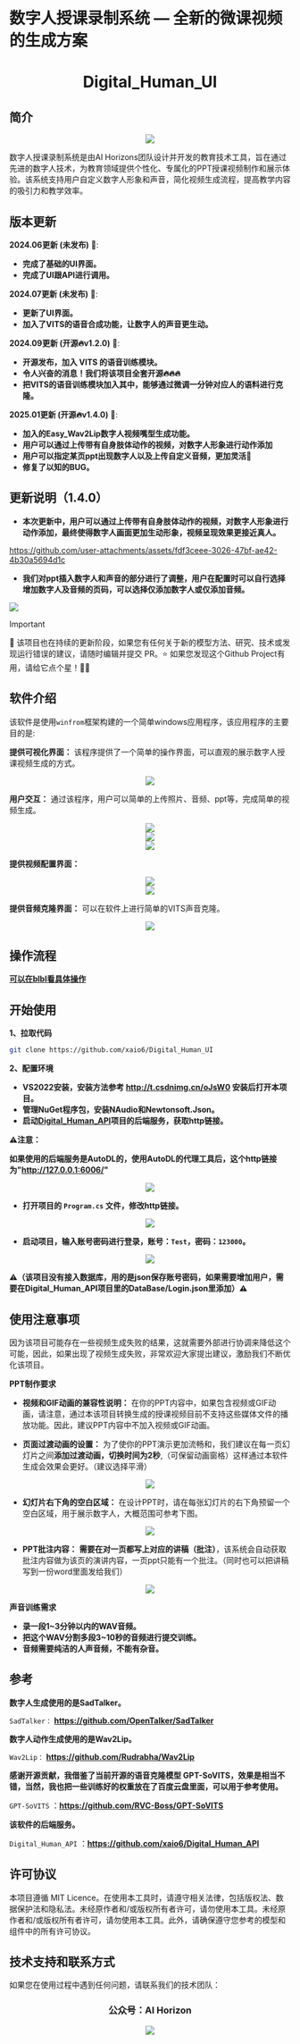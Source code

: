  # 数字人授课录制系统 — 全新的微课视频的生成方案

<h1 align="center">Digital_Human_UI</h1>

## 简介
<div align="center">
<img src="docs/11.jpg"/><br>
</div>

数字人授课录制系统是由AI Horizons团队设计并开发的教育技术工具，旨在通过先进的数字人技术，为教育领域提供个性化、专属化的PPT授课视频制作和展示体验。该系统支持用户自定义数字人形象和声音，简化视频生成流程，提高教学内容的吸引力和教学效率。

## 版本更新

**2024.06更新 (未发布)** 📆: 
- **完成了基础的UI界面。**
- **完成了UI跟API进行调用。**

**2024.07更新 (未发布)** 📆: 
- **更新了UI界面。**
- **加入了VITS的语音合成功能，让数字人的声音更生动。**

**2024.09更新 (开源🔥v1.2.0)** 📆: 
- **开源发布，加入 VITS 的语音训练模块。**
- **令人兴奋的消息！我们将该项目全套开源🔥🔥🔥**
- **把VITS的语音训练模块加入其中，能够通过微调一分钟对应人的语料进行克隆。**

**2025.01更新 (开源🔥v1.4.0)** 📆: 
- **加入的Easy_Wav2Lip数字人视频嘴型生成功能。**
- **用户可以通过上传带有自身肢体动作的视频，对数字人形象进行动作添加**
- **用户可以指定某页ppt出现数字人以及上传自定义音频，更加灵活🤩**
- **修复了以知的BUG。**

## 更新说明（1.4.0）

- **本次更新中，用户可以通过上传带有自身肢体动作的视频，对数字人形象进行动作添加，最终使得数字人画面更加生动形象，视频呈现效果更接近真人。**

https://github.com/user-attachments/assets/fdf3ceee-3026-47bf-ae42-4b30a5694d1c

- **我们对ppt插入数字人和声音的部分进行了调整，用户在配置时可以自行选择增加数字人及音频的页码，可以选择仅添加数字人或仅添加音频。**

  <div align="center">
 <img src="docs/12.png"/><br>
 </div>

> [!IMPORTANT]
>
> 🔆 该项目也在持续的更新阶段，如果您有任何关于新的模型方法、研究、技术或发现运行错误的建议，请随时编辑并提交 PR。⭐ 如果您发现这个Github Project有用，请给它点个星！🤩🤩


## 软件介绍

该软件是使用`winfrom`框架构建的一个简单windows应用程序，该应用程序的主要目的是:

**提供可视化界面：**
该程序提供了一个简单的操作界面，可以直观的展示数字人授课视频生成的方式。

 <div align="center">
 <img src="docs/1.png"/><br>
 </div>


 **用户交互：**
 通过该程序，用户可以简单的上传照片、音频、ppt等，完成简单的视频生成。

 <div align="center">
 <img src="docs/2.png"/><br>
 </div>

  <div align="center">
 <img src="docs/3.png"/><br>
 </div>

  <div align="center">
 <img src="docs/4.png"/><br>
 </div>

 **提供视频配置界面：**
  <div align="center">
 <img src="docs/12.png"/><br>
 </div>

   <div align="center">
 <img src="docs/13.png"/><br>
 </div>

 **提供音频克隆界面：**
可以在软件上进行简单的VITS声音克隆。

  <div align="center">
 <img src="docs/5.png"/><br>
 </div>

## 操作流程 

[**可以在blbl看具体操作**](https://www.bilibili.com/video/BV1Zm22YJEuB/?share_source=copy_web&vd_source=6f96b94c8ec94705c0c8d2ae68f060a4)

## 开始使用

 **1、拉取代码**
   ```bash
   git clone https://github.com/xaio6/Digital_Human_UI
   ```


**2、配置环境**
- **VS2022安装，安装方法参考 http://t.csdnimg.cn/oJsW0 安装后打开本项目。**
- **管理NuGet程序包，安装NAudio和Newtonsoft.Json。**
- **启动[Digital_Human_API](https://github.com/xaio6/Digital_Human_API)项目的后端服务，获取http链接。**

**⚠️注意：**

**如果使用的后端服务是AutoDL的，使用AutoDL的代理工具后，这个http链接为"http://127.0.0.1:6006/"**
<div align="center">
 <img src="docs/7.png"/><br>
 </div>

- **打开项目的 `Program.cs` 文件，修改http链接。**

<div align="center">
 <img src="docs/8.png"/><br>
 </div>

 - **启动项目，输入账号密码进行登录，账号：`Test`，密码：`123000`。**

 <div align="center">
 <img src="docs/6.png"/><br>
 </div>

 **⚠️（该项目没有接入数据库，用的是json保存账号密码，如果需要增加用户，需要在Digital_Human_API项目里的DataBase/Login.json里添加）⚠️**

## 使用注意事项

 因为该项目可能存在一些视频生成失败的结果，这就需要外部进行协调来降低这个可能，因此，如果出现了视频生成失败，非常欢迎大家提出建议，激励我们不断优化该项目。

**PPT制作要求**
 - **视频和GIF动画的兼容性说明：**
 在你的PPT内容中，如果包含视频或GIF动画，请注意，通过本该项目转换生成的授课视频目前不支持这些媒体文件的播放功能。因此，建议PPT内容中不加入视频或GIF动画。

 - **页面过渡动画的设置：**
 为了使你的PPT演示更加流畅和，我们建议在每一页幻灯片之间**添加过渡动画，切换时间为2秒**,（可保留动画窗格）这样通过本软件生成会效果会更好。（建议选择平滑）

 <div align="center">
 <img src="docs/9.png"/><br>
 </div>

 - **幻灯片右下角的空白区域：**
 在设计PPT时，请在每张幻灯片的右下角预留一个空白区域，用于展示数字人，大概范围可参考下图。

 <div align="center">
 <img src="docs/image2.png"/><br>
 </div>

 - **PPT批注内容：**
  **需要在对一页都写上对应的讲稿（批注）**，该系统会自动获取批注内容做为该页的演讲内容，一页ppt只能有一个批注。（同时也可以把讲稿写到一份word里面发给我们）

 <div align="center">
 <img src="docs/image3.png"/><br>
 </div>

**声音训练需求**

 - **录一段1~3分钟以内的WAV音频。**
 - **把这个WAV分割多段3~10秒的音频进行提交训练。**
 - **音频需要纯洁的人声音频，不能有杂音。**

 ## 参考

**数字人生成使用的是SadTalker。**

`SadTalker：` **https://github.com/OpenTalker/SadTalker**

**数字人动作生成使用的是Wav2Lip。**

`Wav2Lip：` **https://github.com/Rudrabha/Wav2Lip**

**感谢开源贡献，我借鉴了当前开源的语音克隆模型 GPT-SoVITS，效果是相当不错，当然，我也把一些训练好的权重放在了百度云盘里面，可以用于参考使用。**

`GPT-SoVITS` ：**https://github.com/RVC-Boss/GPT-SoVITS**

**该软件的后端服务。**

`Digital_Human_API` ：**https://github.com/xaio6/Digital_Human_API**

## 许可协议
本项目遵循 MIT Licence。在使用本工具时，请遵守相关法律，包括版权法、数据保护法和隐私法。未经原作者和/或版权所有者许可，请勿使用本工具。未经原作者和/或版权所有者许可，请勿使用本工具。此外，请确保遵守您参考的模型和组件中的所有许可协议。

## 技术支持和联系方式
如果您在使用过程中遇到任何问题，请联系我们的技术团队：
<div align="center">
<h3>公众号：AI Horizon</h3>
<img src="docs/10.png">
</div>
